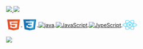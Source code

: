 
<div>
  <a href="https://github.com/matheusktt">
  <img height="160em" src="https://github-readme-stats.vercel.app/api?username=matheusktt&show_icons=true&theme=merko&include_all_commits=true&count_private=true"/>
  <img height="160em" src="https://github-readme-stats.vercel.app/api/top-langs/?username=matheusktt&layout=compact&langs_count=9&theme=merko"/>
</div>
<div style="display: inline_block"><br>
    <img align="center" alt="HTML" height="30" width="40" src="https://raw.githubusercontent.com/devicons/devicon/master/icons/html5/html5-original.svg">
    <img align="center" alt="CSS" height="30" width="40" src="https://raw.githubusercontent.com/devicons/devicon/master/icons/css3/css3-original.svg">
    <img align="center" alt="java" height="30" width="40" src="https://cdn.jsdelivr.net/gh/devicons/devicon/icons/java/java-original-wordmark.svg">      
    <img align="center" alt="JavaScript" height="30" width="40" src="https://cdn.jsdelivr.net/gh/devicons/devicon/icons/javascript/javascript-original.svg">   
    <img align="center" alt="JypeScript" height="30" width="40" src="https://cdn.jsdelivr.net/gh/devicons/devicon/icons/typescript/typescript-original.svg">    
    <img align="center" alt="React" height="30" width="40" src="https://raw.githubusercontent.com/devicons/devicon/master/icons/react/react-original.svg">
</div>

<div><br>
    <a href="https://www.linkedin.com/in/matheus-oliveira-leite-silva-658114197/" target="_blank"><img src="https://img.shields.io/badge/-LinkedIn-%230077B5?style=for-the-badge&logo=linkedin&logoColor=white" target="_blank"></a> 
</div>

<!-- <div>
  <a href="https://github.com/matheusktt">
  <img height="160em" src="https://github-readme-stats.vercel.app/api?username=matheusktt&show_icons=true&theme=&include_all_commits=true&count_private=true"/>
  <img height="160em" src="https://github-readme-stats.vercel.app/api/top-langs/?username=matheusktt&layout=compact&langs_count=7&theme="/>
</div> -->
